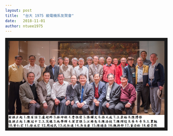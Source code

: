 ```yaml
---
layout: post
title:  "台大 1975 級電機系友聚會"
date:   2018-11-01
author: ntuee1975
---
```


<img src="/img/NTUEE1975.jpg"
alt="Photo of NTU-EE 1975 Gathering" border="10" />